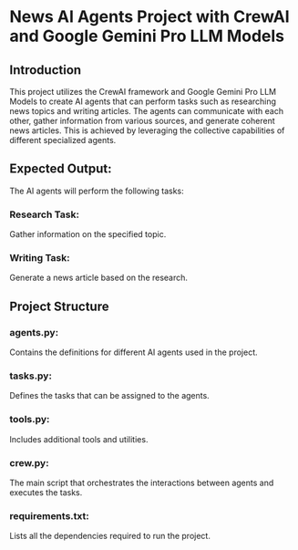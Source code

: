 # News AI Agents Project with CrewAI and Google Gemini Pro LLM Models


## Introduction

This project utilizes the CrewAI framework and Google Gemini Pro LLM Models to create AI agents that can perform tasks such as researching news topics and writing articles. The agents can communicate with each other, gather information from various sources, and generate coherent news articles. This is achieved by leveraging the collective capabilities of different specialized agents.


## Expected Output:

The AI agents will perform the following tasks:

### Research Task:
Gather information on the specified topic.
### Writing Task:
Generate a news article based on the research.


## Project Structure

### agents.py:
Contains the definitions for different AI agents used in the project.
### tasks.py:
Defines the tasks that can be assigned to the agents.
### tools.py:
Includes additional tools and utilities.
### crew.py:
The main script that orchestrates the interactions between agents and executes the tasks.
### requirements.txt:
Lists all the dependencies required to run the project.
